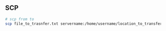 ## SCP 

```sh 
# scp from to 
scp file_to_trasnfer.txt servername:/home/username/location_to_transfer
```
